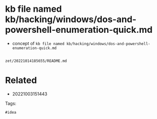 # kb file named kb/hacking/windows/dos-and-powershell-enumeration-quick.md

- concept of `kb file named kb/hacking/windows/dos-and-powershell-enumeration-quick.md`

```
```

` zet/20221014185655/README.md `

# Related

- 20221003151443

Tags:

    #idea
